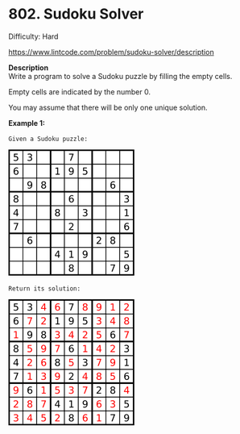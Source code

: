 # 802. Sudoku Solver

Difficulty: Hard

https://www.lintcode.com/problem/sudoku-solver/description

**Description**  
Write a program to solve a Sudoku puzzle by filling the empty cells.

Empty cells are indicated by the number 0.

You may assume that there will be only one unique solution.

**Example 1:**
```
Given a Sudoku puzzle:
```
![p1](p1.png)

```
Return its solution:
```
![p2](p2.png)
